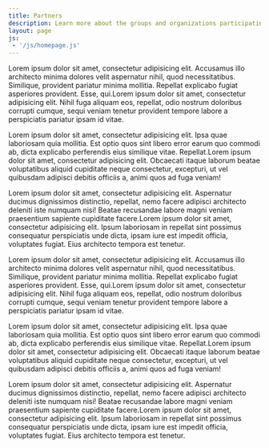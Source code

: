 ```yaml
---
title: Partners
description: Learn more about the groups and organizations participating in the Southeast Conservation Adaptation Strategy (SECAS).
layout: page
js:
 - '/js/homepage.js'
---
```


Lorem ipsum dolor sit amet, consectetur adipisicing elit. Accusamus illo architecto minima dolores velit aspernatur nihil, quod necessitatibus. Similique, provident pariatur minima mollitia. Repellat explicabo fugiat asperiores provident. Esse, qui.Lorem ipsum dolor sit amet, consectetur adipisicing elit. Nihil fuga aliquam eos, repellat, odio nostrum doloribus corrupti cumque, sequi veniam tenetur provident tempore labore a perspiciatis pariatur ipsam id vitae.

Lorem ipsum dolor sit amet, consectetur adipisicing elit. Ipsa quae laboriosam quia mollitia. Est optio quos sint libero error earum quo commodi ab, dicta explicabo perferendis eius similique vitae. Repellat.Lorem ipsum dolor sit amet, consectetur adipisicing elit. Obcaecati itaque laborum beatae voluptatibus aliquid cupiditate neque consectetur, excepturi, ut vel quibusdam adipisci debitis officiis a, animi quos ad fuga veniam!

Lorem ipsum dolor sit amet, consectetur adipisicing elit. Aspernatur ducimus dignissimos distinctio, repellat, nemo facere adipisci architecto deleniti iste numquam nisi! Beatae recusandae labore magni veniam praesentium sapiente cupiditate facere.Lorem ipsum dolor sit amet, consectetur adipisicing elit. Ipsum laboriosam in repellat sint possimus consequatur perspiciatis unde dicta, ipsam iure est impedit officia, voluptates fugiat. Eius architecto tempora est tenetur.

Lorem ipsum dolor sit amet, consectetur adipisicing elit. Accusamus illo architecto minima dolores velit aspernatur nihil, quod necessitatibus. Similique, provident pariatur minima mollitia. Repellat explicabo fugiat asperiores provident. Esse, qui.Lorem ipsum dolor sit amet, consectetur adipisicing elit. Nihil fuga aliquam eos, repellat, odio nostrum doloribus corrupti cumque, sequi veniam tenetur provident tempore labore a perspiciatis pariatur ipsam id vitae.

Lorem ipsum dolor sit amet, consectetur adipisicing elit. Ipsa quae laboriosam quia mollitia. Est optio quos sint libero error earum quo commodi ab, dicta explicabo perferendis eius similique vitae. Repellat.Lorem ipsum dolor sit amet, consectetur adipisicing elit. Obcaecati itaque laborum beatae voluptatibus aliquid cupiditate neque consectetur, excepturi, ut vel quibusdam adipisci debitis officiis a, animi quos ad fuga veniam!

Lorem ipsum dolor sit amet, consectetur adipisicing elit. Aspernatur ducimus dignissimos distinctio, repellat, nemo facere adipisci architecto deleniti iste numquam nisi! Beatae recusandae labore magni veniam praesentium sapiente cupiditate facere.Lorem ipsum dolor sit amet, consectetur adipisicing elit. Ipsum laboriosam in repellat sint possimus consequatur perspiciatis unde dicta, ipsam iure est impedit officia, voluptates fugiat. Eius architecto tempora est tenetur.
<!-- <div class="loading">{% include loading.svg %}</div>
<ul class="rss-list"></ul>


<p>Loading icon by <a href="https://thenounproject.com/iconisland">Icon Island</a> from the <a href="https://thenounproject.com/">Noun Project</a> under <a href="https://creativecommons.org/licenses/by/3.0/us/">CC BY 3.0 US</a></p> -->
